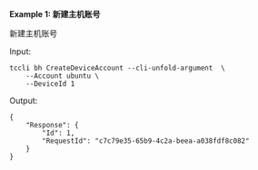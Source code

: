 **Example 1: 新建主机账号**

新建主机账号

Input: 

```
tccli bh CreateDeviceAccount --cli-unfold-argument  \
    --Account ubuntu \
    --DeviceId 1
```

Output: 
```
{
    "Response": {
        "Id": 1,
        "RequestId": "c7c79e35-65b9-4c2a-beea-a038fdf8c082"
    }
}
```

